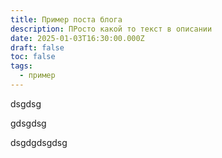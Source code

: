 ```yaml
---
title: Пример поста блога
description: ПРосто какой то текст в описании
date: 2025-01-03T16:30:00.000Z
draft: false
toc: false
tags:
  - пример
---
```

dsgdsg 

gdsgdsg 

dsgdgdsgdsg
